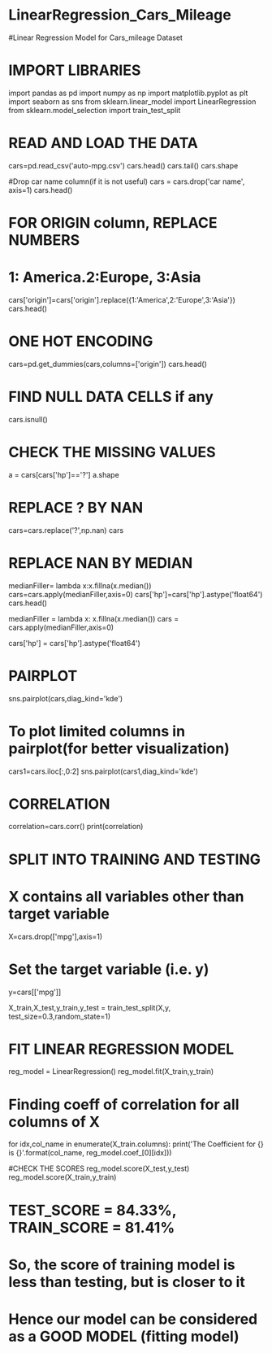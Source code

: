 # LinearRegression_Cars_Mileage
#Linear Regression Model for Cars_mileage Dataset

# IMPORT LIBRARIES
import pandas as pd
import numpy as np
import matplotlib.pyplot as plt
import seaborn as sns
from sklearn.linear_model import LinearRegression
from sklearn.model_selection import train_test_split

# READ AND LOAD THE DATA
cars=pd.read_csv('auto-mpg.csv')
cars.head()
cars.tail()
cars.shape

#Drop car name column(if it is not useful)
cars = cars.drop('car name', axis=1)
cars.head()

# FOR ORIGIN column, REPLACE NUMBERS
# 1: America.2:Europe, 3:Asia
cars['origin']=cars['origin'].replace({1:'America',2:'Europe',3:'Asia'})
cars.head()

# ONE HOT ENCODING
cars=pd.get_dummies(cars,columns=['origin'])
cars.head()

# FIND NULL DATA CELLS if any
cars.isnull()

# CHECK THE MISSING VALUES
a = cars[cars['hp']=='?']
a.shape

# REPLACE ? BY NAN
cars=cars.replace('?',np.nan)
cars

# REPLACE NAN BY MEDIAN
medianFiller= lambda x:x.fillna(x.median())
cars=cars.apply(medianFiller,axis=0)
cars['hp']=cars['hp'].astype('float64')
cars.head()

medianFiller = lambda x: x.fillna(x.median())
cars = cars.apply(medianFiller,axis=0)

cars['hp'] = cars['hp'].astype('float64')

# PAIRPLOT
sns.pairplot(cars,diag_kind='kde')
# To plot limited columns in pairplot(for better visualization)

cars1=cars.iloc[:,0:2]
sns.pairplot(cars1,diag_kind='kde')

# CORRELATION
correlation=cars.corr()
print(correlation)

# SPLIT INTO TRAINING AND TESTING

# X contains all variables other than target variable
X=cars.drop(['mpg'],axis=1)  
# Set the target variable (i.e. y)
y=cars[['mpg']]

X_train,X_test,y_train,y_test = train_test_split(X,y, test_size=0.3,random_state=1)

# FIT LINEAR REGRESSION MODEL
reg_model = LinearRegression()
reg_model.fit(X_train,y_train)

# Finding coeff of correlation for all columns of X

for idx,col_name in enumerate(X_train.columns):
    print('The Coefficient for {} is {}'.format(col_name, reg_model.coef_[0][idx]))

#CHECK THE SCORES
reg_model.score(X_test,y_test)
reg_model.score(X_train,y_train)

# TEST_SCORE = 84.33%, TRAIN_SCORE = 81.41%
# So, the score of training model is less than testing, but is closer to it
# Hence our model can be considered as a GOOD MODEL (fitting model)
